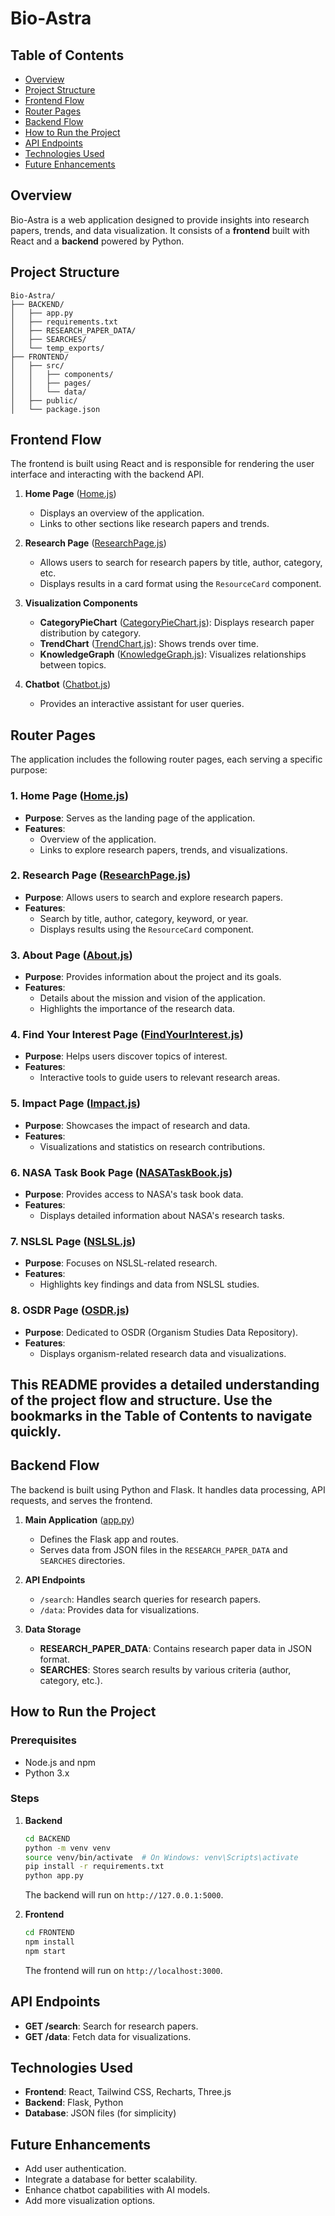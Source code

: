 # Bio-Astra

## Table of Contents
- [Overview](#overview)
- [Project Structure](#project-structure)
- [Frontend Flow](#frontend-flow)
- [Router Pages](#router-pages)
- [Backend Flow](#backend-flow)
- [How to Run the Project](#how-to-run-the-project)
- [API Endpoints](#api-endpoints)
- [Technologies Used](#technologies-used)
- [Future Enhancements](#future-enhancements)

## Overview
Bio-Astra is a web application designed to provide insights into research papers, trends, and data visualization. It consists of a **frontend** built with React and a **backend** powered by Python.

## Project Structure
```
Bio-Astra/
├── BACKEND/
│   ├── app.py
│   ├── requirements.txt
│   ├── RESEARCH_PAPER_DATA/
│   ├── SEARCHES/
│   └── temp_exports/
├── FRONTEND/
│   ├── src/
│   │   ├── components/
│   │   ├── pages/
│   │   └── data/
│   ├── public/
│   └── package.json
```

## Frontend Flow
The frontend is built using React and is responsible for rendering the user interface and interacting with the backend API.

1. **Home Page** ([Home.js](FRONTEND/src/pages/Home.js))
   - Displays an overview of the application.
   - Links to other sections like research papers and trends.

2. **Research Page** ([ResearchPage.js](FRONTEND/src/pages/ResearchPage.js))
   - Allows users to search for research papers by title, author, category, etc.
   - Displays results in a card format using the `ResourceCard` component.

3. **Visualization Components**
   - **CategoryPieChart** ([CategoryPieChart.js](FRONTEND/src/components/CategoryPieChart.js)): Displays research paper distribution by category.
   - **TrendChart** ([TrendChart.js](FRONTEND/src/components/TrendChart.js)): Shows trends over time.
   - **KnowledgeGraph** ([KnowledgeGraph.js](FRONTEND/src/components/KnowledgeGraph.js)): Visualizes relationships between topics.

4. **Chatbot** ([Chatbot.js](FRONTEND/src/components/Chatbot.js))
   - Provides an interactive assistant for user queries.

## Router Pages
The application includes the following router pages, each serving a specific purpose:

### 1. Home Page ([Home.js](FRONTEND/src/pages/Home.js))
- **Purpose**: Serves as the landing page of the application.
- **Features**:
  - Overview of the application.
  - Links to explore research papers, trends, and visualizations.

### 2. Research Page ([ResearchPage.js](FRONTEND/src/pages/ResearchPage.js))
- **Purpose**: Allows users to search and explore research papers.
- **Features**:
  - Search by title, author, category, keyword, or year.
  - Displays results using the `ResourceCard` component.

### 3. About Page ([About.js](FRONTEND/src/pages/About.js))
- **Purpose**: Provides information about the project and its goals.
- **Features**:
  - Details about the mission and vision of the application.
  - Highlights the importance of the research data.

### 4. Find Your Interest Page ([FindYourInterest.js](FRONTEND/src/pages/FindYourInterest.js))
- **Purpose**: Helps users discover topics of interest.
- **Features**:
  - Interactive tools to guide users to relevant research areas.

### 5. Impact Page ([Impact.js](FRONTEND/src/pages/Impact.js))
- **Purpose**: Showcases the impact of research and data.
- **Features**:
  - Visualizations and statistics on research contributions.

### 6. NASA Task Book Page ([NASATaskBook.js](FRONTEND/src/pages/NASATaskBook.js))
- **Purpose**: Provides access to NASA's task book data.
- **Features**:
  - Displays detailed information about NASA's research tasks.

### 7. NSLSL Page ([NSLSL.js](FRONTEND/src/pages/NSLSL.js))
- **Purpose**: Focuses on NSLSL-related research.
- **Features**:
  - Highlights key findings and data from NSLSL studies.

### 8. OSDR Page ([OSDR.js](FRONTEND/src/pages/OSDR.js))
- **Purpose**: Dedicated to OSDR (Organism Studies Data Repository).
- **Features**:
  - Displays organism-related research data and visualizations.

This README provides a detailed understanding of the project flow and structure. Use the bookmarks in the Table of Contents to navigate quickly.
---

## Backend Flow
The backend is built using Python and Flask. It handles data processing, API requests, and serves the frontend.

1. **Main Application** ([app.py](BACKEND/app.py))
   - Defines the Flask app and routes.
   - Serves data from JSON files in the `RESEARCH_PAPER_DATA` and `SEARCHES` directories.

2. **API Endpoints**
   - `/search`: Handles search queries for research papers.
   - `/data`: Provides data for visualizations.

3. **Data Storage**
   - **RESEARCH_PAPER_DATA**: Contains research paper data in JSON format.
   - **SEARCHES**: Stores search results by various criteria (author, category, etc.).

## How to Run the Project

### Prerequisites
- Node.js and npm
- Python 3.x

### Steps
1. **Backend**
   ```bash
   cd BACKEND
   python -m venv venv
   source venv/bin/activate  # On Windows: venv\Scripts\activate
   pip install -r requirements.txt
   python app.py
   ```
   The backend will run on `http://127.0.0.1:5000`.

2. **Frontend**
   ```bash
   cd FRONTEND
   npm install
   npm start
   ```
   The frontend will run on `http://localhost:3000`.

## API Endpoints
- **GET /search**: Search for research papers.
- **GET /data**: Fetch data for visualizations.

## Technologies Used
- **Frontend**: React, Tailwind CSS, Recharts, Three.js
- **Backend**: Flask, Python
- **Database**: JSON files (for simplicity)

## Future Enhancements
- Add user authentication.
- Integrate a database for better scalability.
- Enhance chatbot capabilities with AI models.
- Add more visualization options.

